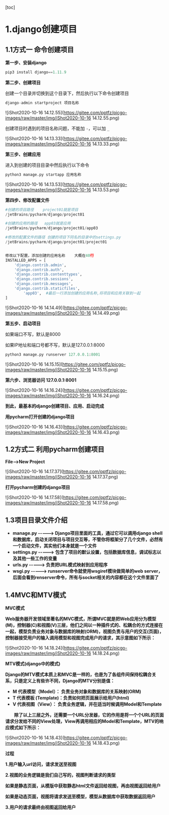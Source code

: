 [toc]



# 1.django创建项目

## 1.1方式一	命令创建项目

**第一步、安装django**

```python
pip3 install django==1.11.9
```



**第二步、创建项目**

创建一个目录并切换到这个目录下，然后执行以下命令创建项目

```python
django-admin startproject 项目名称
```

![iShot2020-10-16 14.12.55](https://gitee.com/pptfz/picgo-images/raw/master/img/iShot2020-10-16 14.12.55.png)



创建项目时遇到的项目名称问题，不能加 `-`，可以加 `_`

![iShot2020-10-16 14.13.33](https://gitee.com/pptfz/picgo-images/raw/master/img/iShot2020-10-16 14.13.33.png)



**第三步、创建应用**

进入到创建的项目目录中然后执行以下命令

```python
python3 manage.py startapp 应用名称
```

![iShot2020-10-16 14.13.53](https://gitee.com/pptfz/picgo-images/raw/master/img/iShot2020-10-16 14.13.53.png)



**第四步、修改配置文件**

```python
#创建的项目路径	project01就是项目
/jetBrains/pycharm/django/project01

#创建的应用的路径	app03就是应用
/jetBrains/pycharm/django/project01/app03

#修改的配置文件的路径	创建的项目下同名的目录中的settings.py
/jetBrains/pycharm/django/project01/project01


修改以下配置，添加创建的应用名称	大概在40行
INSTALLED_APPS = [
    'django.contrib.admin',
    'django.contrib.auth',
    'django.contrib.contenttypes',
    'django.contrib.sessions',
    'django.contrib.messages',
    'django.contrib.staticfiles',
		'app03',  #最后一行添加创建的应用名称,将项目和应用关联到一起
]
```

![iShot2020-10-16 14.14.49](https://gitee.com/pptfz/picgo-images/raw/master/img/iShot2020-10-16 14.14.49.png)



**第五步、启动项目**

如果端口不写，默认是8000

如果IP地址和端口号都不写，默认是127.0.0.1:8000

```python
python3 manage.py runserver 127.0.0.1:8001
```

![iShot2020-10-16 14.15.15](https://gitee.com/pptfz/picgo-images/raw/master/img/iShot2020-10-16 14.15.15.png)



**第六步、浏览器访问	127.0.0.1:8001**

![iShot2020-10-16 14.16.24](https://gitee.com/pptfz/picgo-images/raw/master/img/iShot2020-10-16 14.16.24.png)

**到此，最基本的django创建项目、应用、启动完成**



**用pycharm打开创建的django项目**

![iShot2020-10-16 14.16.43](https://gitee.com/pptfz/picgo-images/raw/master/img/iShot2020-10-16 14.16.43.png)



## 1.2方式二	利用pycharm创建项目

**File-->New Project**

![iShot2020-10-16 14.17.37](https://gitee.com/pptfz/picgo-images/raw/master/img/iShot2020-10-16 14.17.37.png)

**打开pycharm创建的django项目**

![iShot2020-10-16 14.17.58](https://gitee.com/pptfz/picgo-images/raw/master/img/iShot2020-10-16 14.17.58.png)



## 1.3项目目录文件介绍

- **manage.py -----> Django项目里面的工具，通过它可以调用django shell和数据库，启动关闭项目与项目交互等，不管你将框架分了几个文件，必然有一个启动文件，其实他们本身就是一个文件**
- **settings.py -----> 包含了项目的默认设置，包括数据库信息，调试标志以及其他一些工作的变量**
- **urls.py -----> 负责把URL模式映射到应用程序**
- **wsgi.py -----> runserver命令就使用wsgiref模块做简单的web server，后面会看到renserver命令，所有与socket相关的内容都在这个文件里面了**



## 1.4MVC和MTV模式

**MVC模式**

**Web服务器开发领域里著名的MVC模式，所谓MVC就是把Web应用分为模型(M)，控制器(C)和视图(V)三层，他们之间以一种插件式的、松耦合的方式连接在一起，模型负责业务对象与数据库的映射(ORM)，视图负责与用户的交互(页面)，控制器接受用户的输入调用模型和视图完成用户的请求，其示意图如下所示：**

![iShot2020-10-16 14.18.24](https://gitee.com/pptfz/picgo-images/raw/master/img/iShot2020-10-16 14.18.24.png)





**MTV模式(django中的模式)**

**Django的MTV模式本质上和MVC是一样的，也是为了各组件间保持松耦合关系，只是定义上有些许不同，Django的MTV分别是值：**

- **M 代表模型（Model）： 负责业务对象和数据库的关系映射(ORM)**
- **T 代表模板 (Template)：负责如何把页面展示给用户(html)**
- **V 代表视图（View）：   负责业务逻辑，并在适当时候调用Model和Template**

　　**除了以上三层之外，还需要一个URL分发器，它的作用是将一个个URL的页面请求分发给不同的View处理，View再调用相应的Model和Template，MTV的响应模式如下所示：**

![iShot2020-10-16 14.18.43](https://gitee.com/pptfz/picgo-images/raw/master/img/iShot2020-10-16 14.18.43.png)

**过程**

**1.用户输入url访问，请求发送至视图**

**2.视图的业务逻辑是我们自己写的，视图判断请求的类型**

**如果是静态页面，从模版中获取静态html文件返回给视图，再由视图返回给用户**

**如果是动态页面，视图将请求发送至模型，模型从数据库中获取数据返回用户**

**3.用户的请求最终由视图返回给用户**

